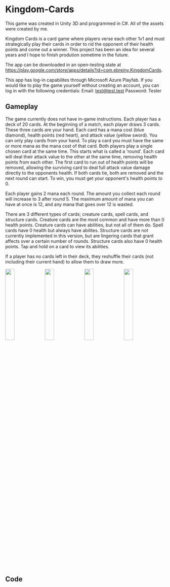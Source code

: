 # Kingdom-Cards

This game was created in Unity 3D and programmed in C#. All of the assets were created by me.

Kingdom Cards is a card game where players verse each other 1v1 and must strategically play their cards in order to rid the opponent of their health points and come out a winner. This project has been an idea for several years and I hope to finish prodution sometime in the future.

The app can be downloaded in an open-testing state at https://play.google.com/store/apps/details?id=com.ebreiny.KingdomCards.

This app has log-in capabilites through Microsoft Azure Playfab. If you would like to play the game yourself without creating an account, you can log in with the following credentials:
Email: test@test.test
Password: Tester

## Gameplay

The game currently does not have in-game instructions. Each player has a deck of 20 cards. At the beginning of a match, each player draws 3 cards. These three cards are your hand. Each card has a mana cost (blue diamond), health points (red heart), and attack value (yellow sword). You can only play cards from your hand. To play a card you must have the same or more mana as the mana cost of that card. Both players play a single chosen card at the same time. This starts what is called a 'round'. Each card will deal their attack value to the other at the same time, removing health points from each other. The first card to run out of health points will be removed, allowing the surviving card to deal full attack value damage directly to the opponents health. If both cards tie, both are removed and the next round can start. To win, you must get your opponent's health points to 0.

Each player gains 2 mana each round. The amount you collect each round will increase to 3 after round 5. The maximum amount of mana you can have at once is 12, and any mana that goes over 12 is wasted.

There are 3 different types of cards; creature cards, spell cards, and structure cards. Creature cards are the most common and have more than 0 health points. Creature cards can have abilities, but not all of them do. Spell cards have 0 health but always have abilites. Structure cards are not currently implemented in this version, but are lingering cards that grant affects over a certain number of rounds. Structure cards also have 0 health points. Tap and hold on a card to view its abilities.

If a player has no cards left in their deck, they reshuffle their cards (not including their current hand) to allow them to draw more.

<img src='https://user-images.githubusercontent.com/65688007/147422079-e4df7565-afa1-4d25-92c4-26f9d28c20c9.png' width=24% height=24%> <img src='https://user-images.githubusercontent.com/65688007/147422081-52745f0a-54f5-47c1-a935-7b50eb2b0696.png' width=24% height=24%> <img src='https://user-images.githubusercontent.com/65688007/147422082-ab7071af-57d5-40c8-90bd-535584119a57.png' width=24% height=24%> <img src='https://user-images.githubusercontent.com/65688007/147422083-0fc9f6c9-6557-48d8-a12f-ff7b01c3406c.png' width=24% height=24%>

## Code
